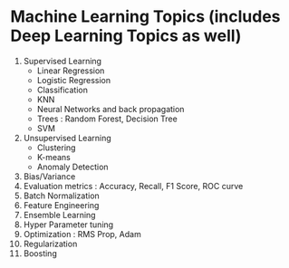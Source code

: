 
# Machine Learning Topics (includes Deep Learning Topics as well)
<ol> <li>Supervised Learning
  <ul>
  <li> Linear Regression
  <li> Logistic Regression
  <li> Classification
  <li> KNN
  <li> Neural Networks and back propagation
  <li> Trees : Random Forest, Decision Tree
  <li> SVM
 </ul>
 <li> Unsupervised Learning
 <ul>
  <li> Clustering
  <li> K-means
  <li> Anomaly Detection
 </ul>
 <li> Bias/Variance
 <li> Evaluation metrics : Accuracy, Recall, F1 Score, ROC curve
 <li> Batch Normalization
 <li> Feature Engineering
 <li> Ensemble Learning
 <li> Hyper Parameter tuning
 <li> Optimization : RMS Prop, Adam
 <li> Regularization
 <li> Boosting
 
</ol>
  
